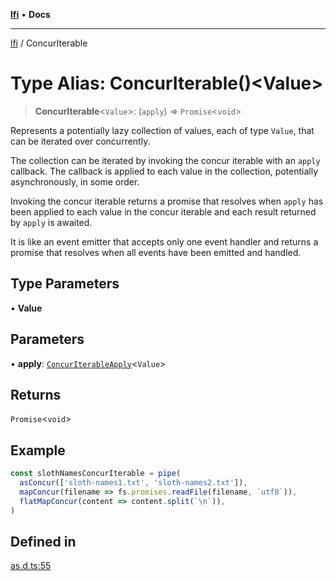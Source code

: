 [**lfi**](../readme.md) • **Docs**

***

[lfi](../globals.md) / ConcurIterable

# Type Alias: ConcurIterable()\<Value\>

> **ConcurIterable**\<`Value`\>: (`apply`) => `Promise`\<`void`\>

Represents a potentially lazy collection of values, each of type `Value`,
that can be iterated over concurrently.

The collection can be iterated by invoking the concur iterable with an
`apply` callback. The callback is applied to each value in the collection,
potentially asynchronously, in some order.

Invoking the concur iterable returns a promise that resolves when `apply`
has been applied to each value in the concur iterable and each result
returned by `apply` is awaited.

It is like an event emitter that accepts only one event handler and returns a
promise that resolves when all events have been emitted and handled.

## Type Parameters

• **Value**

## Parameters

• **apply**: [`ConcurIterableApply`](ConcurIterableApply.md)\<`Value`\>

## Returns

`Promise`\<`void`\>

## Example

```js
const slothNamesConcurIterable = pipe(
  asConcur(['sloth-names1.txt', 'sloth-names2.txt']),
  mapConcur(filename => fs.promises.readFile(filename, `utf8`)),
  flatMapConcur(content => content.split(`\n`)),
)
```

## Defined in

[as.d.ts:55](https://github.com/TomerAberbach/lfi/blob/e98b31ea37c84de0758cf58c8fcf28193f36b533/src/operations/as.d.ts#L55)
